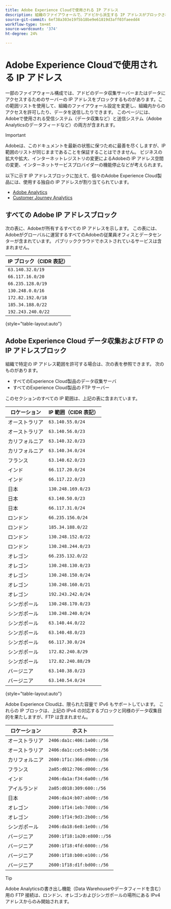 ```yaml
---
title: Adobe Experience Cloudで使用される IP アドレス
description: 組織のファイアウォールで、アドビから派生する IP アドレスがブロックされている場合は、このリストを使用してファイアウォール設定を更新してください。
source-git-commit: 6ef38a303e19f5b18be9e61819d3aff03faeedd4
workflow-type: tm+mt
source-wordcount: '374'
ht-degree: 24%

---
```


# Adobe Experience Cloudで使用される IP アドレス

一部のファイアウォール構成では、アドビのデータ収集サーバーまたはデータにアクセスするためのサーバーの IP アドレスをブロックするものがあります。この範囲リストを使用して、組織のファイアウォール設定を変更し、組織内からのアクセスを許可したり、データを送信したりできます。 このページには、Adobeで使用される受信システム（データ収集など）と送信システム（Adobe Analyticsのデータフィードなど）の両方が含まれます。

>[!IMPORTANT]
>
>Adobeは、このドキュメントを最新の状態に保つために最善を尽くしますが、IP 範囲のリストが同じままであることを保証することはできません。 ビジネスの拡大や拡大、インターネットレジストリの変更によるAdobeの IP アドレス空間の変更、インターネットサービスプロバイダーの機能停止などが考えられます。

以下に示す IP アドレスブロックに加えて、個々のAdobe Experience Cloud製品には、使用する独自の IP アドレスが割り当てられています。

* [Adobe Analytics](https://experienceleague.adobe.com/en/docs/analytics/technotes/ip-addresses)
* [Customer Journey Analytics](https://experienceleague.adobe.com/en/docs/analytics-platform/using/technotes/ip-addresses)

## すべての Adobe IP アドレスブロック

次の表に、Adobeが所有するすべての IP アドレスを示します。 この表には、Adobeがグローバルに運営するすべてのAdobeの従業員オフィスとデータセンターが含まれています。 パブリッククラウドでホストされているサービスは含まれません。

| IP ブロック（CIDR 表記） |
| --- |
| `63.140.32.0/19` |
| `66.117.16.0/20` |
| `66.235.128.0/19` |
| `130.248.0.0/16` |
| `172.82.192.0/18` |
| `185.34.188.0/22` |
| `192.243.240.0/22` |

{style="table-layout:auto"}

## Adobe Experience Cloud データ収集および FTP の IP アドレスブロック

組織で特定の IP アドレス範囲を許可する場合は、次の表を参照できます。 次のものがあります。

* すべてのExperience Cloud製品のデータ収集サーバ
* すべてのExperience Cloud製品の FTP サーバー

このセクションのすべての IP 範囲は、上記の表に含まれています。

| ロケーション | IP 範囲（CIDR 表記） |
| --- | --- |
| オーストラリア | `63.140.55.0/24` |
| オーストラリア | `63.140.56.0/23` |
| カリフォルニア | `63.140.32.0/23` |
| カリフォルニア | `63.140.34.0/24` |
| フランス | `63.140.62.0/23` |
| インド | `66.117.20.0/24` |
| インド | `66.117.22.0/23` |
| 日本 | `130.248.169.0/23` |
| 日本 | `63.140.50.0/23` |
| 日本 | `66.117.31.0/24` |
| ロンドン | `66.235.156.0/24` |
| ロンドン | `185.34.188.0/22` |
| ロンドン | `130.248.152.0/22` |
| ロンドン | `130.248.244.0/23` |
| オレゴン | `66.235.132.0/22` |
| オレゴン | `130.248.130.0/23` |
| オレゴン | `130.248.150.0/24` |
| オレゴン | `130.248.160.0/21` |
| オレゴン | `192.243.242.0/24` |
| シンガポール | `130.248.170.0/23` |
| シンガポール | `130.248.240.0/24` |
| シンガポール | `63.140.44.0/22` |
| シンガポール | `63.140.48.0/23` |
| シンガポール | `66.117.30.0/24` |
| シンガポール | `172.82.240.8/29` |
| シンガポール | `172.82.240.88/29` |
| バージニア | `63.140.38.0/23` |
| バージニア | `63.140.54.0/24` |

{style="table-layout:auto"}

Adobe Experience Cloudは、限られた容量で IPv6 もサポートしています。 これらの IP ブロックは、上記の IPv4 の対応するブロックと同様のデータ収集目的を果たしますが、FTP は含まれません。

| ロケーション | ホスト |
| --- | --- |
| オーストラリア | `2406:da1c:406:1a00::/56` |
| オーストラリア | `2406:da1c:ce5:b400::/56` |
| カリフォルニア | `2600:1f1c:366:d900::/56` |
| フランス | `2a05:d012:706:d000::/56` |
| インド | `2406:da1a:f34:6a00::/56` |
| アイルランド | `2a05:d018:309:600::/56` |
| 日本 | `2406:da14:b07:ab00::/56` |
| オレゴン | `2600:1f14:1eb:7d00::/56` |
| オレゴン | `2600:1f14:9d3:2b00::/56` |
| シンガポール | `2406:da18:6e8:1e00::/56` |
| バージニア | `2600:1f18:1a20:e800::/56` |
| バージニア | `2600:1f18:4fd:6000::/56` |
| バージニア | `2600:1f18:b00:e100::/56` |
| バージニア | `2600:1f18:d1f:bd00::/56` |

>[!TIP]
>
>Adobe Analyticsの書き出し機能（Data Warehouseやデータフィードを含む）用の FTP 接続は、ロンドン、オレゴンおよびシンガポールの場所にある IPv4 アドレスからのみ開始されます。
